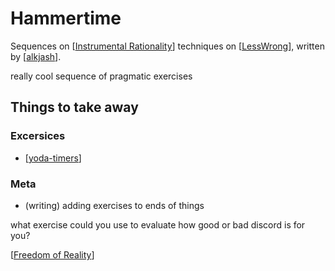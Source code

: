 # Hammertime

Sequences on [[Instrumental Rationality]] techniques on [[LessWrong]], written by [[alkjash]].

really cool sequence of pragmatic exercises

## Things to take away

### Excersices
- [[yoda-timers]]
### Meta
- (writing) adding exercises to ends of things

what exercise could you use to evaluate how good or bad discord is for you?

[[Freedom of Reality]] 

[//begin]: # "Autogenerated link references for markdown compatibility"
[Instrumental Rationality]: instrumental-rationality "Instrumental Rationality"
[LessWrong]: LessWrong "LessWrong"
[alkjash]: alkjash "Alkjash"
[yoda-timers]: yoda-timers "Yoda Timers"
[Freedom of Reality]: freedom-of-reality "Freedom of Reality"
[//end]: # "Autogenerated link references"